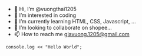 - 👋 Hi, I’m @vuongthai1205
- 👀 I’m interested in coding
- 🌱 I’m currently learning HTML, CSS, Javascript, ...
- 💞️ I’m looking to collaborate on shopee...
- 📫 How to reach me giavuong.1205@gmail.com
```
console.log << "Hello World";
```

<!---
vuongthai1205/vuongthai1205 is a ✨ special ✨ repository because its `README.md` (this file) appears on your GitHub profile.
You can click the Preview link to take a look at your changes.
--->
